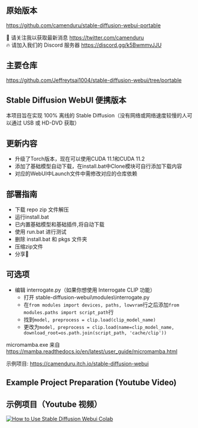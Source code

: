 ## 原始版本
https://github.com/camenduru/stable-diffusion-webui-portable

🐣 请关注我以获取最新消息 https://twitter.com/camenduru <br />
🔥 请加入我们的 Discord 服务器 https://discord.gg/k5BwmmvJJU

## 主要仓库
https://github.com/Jeffreytsai1004/stable-diffusion-webui/tree/portable

## Stable Diffusion WebUI 便携版本
本项目旨在实现 100% 离线的 Stable Diffusion（没有网络或网络速度较慢的人可以通过 USB 或 HD-DVD 获取）

## 更新内容
- 升级了Torch版本，现在可以使用CUDA 11.1和CUDA 11.2
- 添加了基础模型自动下载，在install.bat中Clone模块可自行添加下载内容
- 对应的WebUI中Launch文件中需修改对应的仓库依赖

## 部署指南
- 下载 repo zip 文件解压
- 运行install.bat
- 已内置基础模型和基础插件,将自动下载
- 使用 run.bat 进行测试
- 删除 install.bat 和 pkgs 文件夹
- 压缩zip文件
- 分享🎉

## 可选项
- 编辑 interrogate.py（如果你想使用 Interrogate CLIP 功能）
    - 打开 stable-diffusion-webui\modules\interrogate.py
    - 在`from modules import devices, paths, lowvram`行之后添加`from modules.paths import script_path`行
    - 找到`model, preprocess = clip.load(clip_model_name)`
    - 更改为`model, preprocess = clip.load(name=clip_model_name, download_root=os.path.join(script_path, 'cache/clip'))`

micromamba.exe 来自 https://mamba.readthedocs.io/en/latest/user_guide/micromamba.html

示例项目: https://camenduru.itch.io/stable-diffusion-webui

## Example Project Preparation (Youtube Video)
## 示例项目（Youtube 视频）
[![How to Use Stable Diffusion Webui Colab](https://i.imgur.com/Zi3LsXj.jpg)](https://www.youtube.com/watch?v=PHZ0VC_Losk)